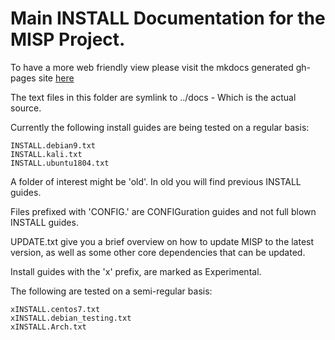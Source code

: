 # Main INSTALL Documentation for the MISP Project.

To have a more web friendly view please visit the mkdocs generated gh-pages site [here](https://misp.github.io/MISP/)

The text files in this folder are symlink to ../docs - Which is the actual source.

Currently the following install guides are being tested on a regular basis:
```
INSTALL.debian9.txt
INSTALL.kali.txt
INSTALL.ubuntu1804.txt
```

A folder of interest might be 'old'. In old you will find previous INSTALL guides.

Files prefixed with 'CONFIG.' are CONFIGuration guides and not full blown INSTALL guides.

UPDATE.txt give you a brief overview on how to update MISP to the latest version, as well as some other core dependencies that can be updated.

Install guides with the 'x' prefix, are marked as Experimental.

The following are tested on a semi-regular basis:
```
xINSTALL.centos7.txt
xINSTALL.debian_testing.txt
xINSTALL.Arch.txt
```
